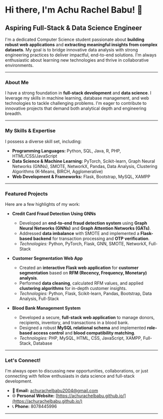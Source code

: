 # Hi there, I'm Achu Rachel Babu! 👋

## Aspiring Full-Stack & Data Science Engineer

I'm a dedicated Computer Science student passionate about **building robust web applications** and **extracting meaningful insights from complex datasets**. My goal is to bridge innovative data analysis with strong engineering practices to deliver impactful, end-to-end solutions. I'm always enthusiastic about learning new technologies and thrive in collaborative environments.

---

### About Me

I have a strong foundation in **full-stack development** and **data science**. I leverage my skills in machine learning, database management, and web technologies to tackle challenging problems. I'm eager to contribute to innovative projects that demand both analytical depth and engineering breadth.

---

### My Skills & Expertise

I possess a diverse skill set, including:

* **Programming Languages:** Python, SQL, Java, R, PHP, HTML/CSS/JavaScript
* **Data Science & Machine Learning:** PyTorch, Scikit-learn, Graph Neural Networks (GNNs), SMOTE, NetworkX, Pandas, Data Analysis, Clustering Algorithms (K-Means, BIRCH, Agglomerative)
* **Web Development & Frameworks:** Flask, Bootstrap, MySQL, XAMPP

---

### Featured Projects

Here are a few highlights of my work:

* **Credit Card Fraud Detection Using GNNs**
    * Developed an **end-to-end fraud detection system** using **Graph Neural Networks (GNNs)** and **Graph Attention Networks (GATs)**.
    * Addressed **data imbalance** with SMOTE and implemented a **Flask-based backend** for transaction processing and **OTP verification**.
    * *Technologies:* Python, PyTorch, Flask, GNN, SMOTE, NetworkX, Full-Stack

* **Customer Segmentation Web App**
    * Created an **interactive Flask web application** for **customer segmentation** based on **RFM (Recency, Frequency, Monetary) analysis**.
    * Performed **data cleaning**, calculated RFM values, and applied **clustering algorithms** for in-depth customer insights.
    * *Technologies:* Python, Flask, Scikit-learn, Pandas, Bootstrap, Data Analysis, Full-Stack

* **Blood Bank Management System**
    * Developed a secure, **full-stack web application** to manage donors, recipients, inventory, and transactions in a blood bank.
    * Designed a robust **MySQL relational schema** and implemented **role-based access control** and **blood compatibility matching**.
    * *Technologies:* PHP, MySQL, HTML, CSS, JavaScript, XAMPP, Full-Stack, Database

---

### Let's Connect!

I'm always open to discussing new opportunities, collaborations, or just connecting with fellow enthusiasts in data science and full-stack development.

* 📧 **Email:** [achurachelbabu2004@gmail.com](mailto:achurachelbabu2004@gmail.com)
* 🌐 **Personal Website:** [https://achurachelbabu.github.io/](https://achurachelbabu.github.io/)
* 📞 **Phone:** 8078445996

---
